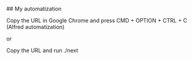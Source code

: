 ## My automatization

Copy the URL in Google Chrome and press CMD + OPTION + CTRL + C (Alfred automatization)

or

Copy the URL and run ./next

